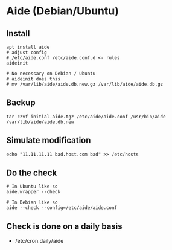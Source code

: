 # Aide (Debian/Ubuntu) 

## Install

```
apt install aide
# adjust config 
# /etc/aide.conf /etc/aide.conf.d <- rules 
aideinit 

# No necessary on Debian / Ubuntu 
# aideinit does this 
# mv /var/lib/aide/aide.db.new.gz /var/lib/aide/aide.db.gz
```

## Backup 

```
tar czvf initial-aide.tgz /etc/aide/aide.conf /usr/bin/aide /var/lib/aide/aide.db.new
```

## Simulate modification 

```
echo "11.11.11.11 bad.host.com bad" >> /etc/hosts
```

## Do the check 

```
# In Ubuntu like so 
aide.wrapper --check

# In Debian like so
aide --check --config=/etc/aide/aide.conf
```
## Check is done on a daily basis 

  * /etc/cron.daily/aide 

